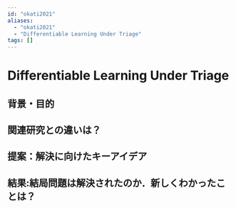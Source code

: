 ```yaml
---
id: "okati2021"
aliases:
  - "okati2021"
  - "Differentiable Learning Under Triage"
tags: []
---
```

# Differentiable Learning Under Triage

## 背景・目的

## 関連研究との違いは？

## 提案：解決に向けたキーアイデア

## 結果:結局問題は解決されたのか．新しくわかったことは？

